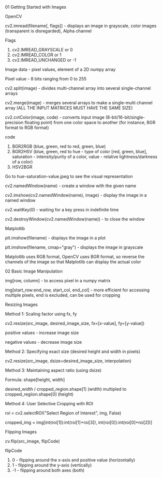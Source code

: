 01 Getting Started with Images

OpenCV

cv2.imread(filename[, flags]) - displays an image in grayscale, color images (transparent is disregarded), Alpha channel

Flags
1. cv2.IMREAD_GRAYSCALE or 0
2. cv2.IMREAD_COLOR or 1
3. cv2.IMREAD_UNCHANGED or -1

Image data - pixel values, element of a 2D numpy array

Pixel value - 8 bits ranging from 0 to 255

cv2.split(image) - divides multi-channel array into several single-channel arrays

cv2.merge(image) - merges several arrays to make a single-multi channel array (ALL THE INPUT MATRICES MUST HAVE THE SAME SIZE)

cv2.cvtColor(image, code) - converts input image (8-bit/16-bit/single-precision floating point) from one color space to another (for instance, BGR format to RGB format)

code
1. BGR2RGB (blue, green, red to red, green, blue)
2. BGR2HSV (blue, green, red to hue - type of color [red, green, blue], saturation - intensity/purity of a color, value - relative lightness/darkness of a color)
3. HSV2BGR

Go to hue-saturation-value.jpeg to see the visual representation

cv2.namedWindow(name) - create a window with the given name

cv2.imshow(cv2.namedWindow(name), image) - display the image in a named window

cv2.waitKey(0) - waiting for a key press in indefinite time

cv2.destroyWindow(cv2.namedWindow(name)) - to close the window


Matplotlib 

plt.imshow(filename) - displays the image in a plot

plt.imshow(filename, cmap="gray") - displays the image in grayscale


Matplotlib uses RGB format, OpenCV uses BGR format, so reverse the channels of the image so that Matplotlib can display the actual color


02 Basic Image Manipulation

img[row, column] - to access pixel in a numpy matrix

img[start_row:end_row, start_col, end_col] - more efficient for accessing multiple pixels, end is excluded, can be used for cropping

Resizing Images

Method 1: Scaling factor using fx, fy

cv2.resize(src_image, desired_image_size, fx=[x-value], fy=[y-value])

positive values - increase image size

negative values - decrease image size

Method 2: Specifying exact size (desired height and width in pixels)

cv2.resize(src_image, dsize=desired_image_size, interpolation)

Method 3: Maintaining aspect ratio (using dsize)

Formula:
shape[height, width]

desired_width / cropped_region.shape[1] (width) multipled to cropped_regiion.shape[0] (height)

Method 4: User Selective Cropping with ROI

roi = cv2.selectROI("Select Region of Interest", img, False)

cropped_img = img[int(roi[1]):int(roi[1]+roi[3]), 
                    int(roi[0]):int(roi[0]+roi[2])]


Flipping Images

cv.flip(src_image, flipCode)

flipCode
1. 0 - flipping around the x-axis and positive value (horizontally)
2. 1 - flipping around the y-axis (vertically)
3. -1 - flipping around both axes (both)

